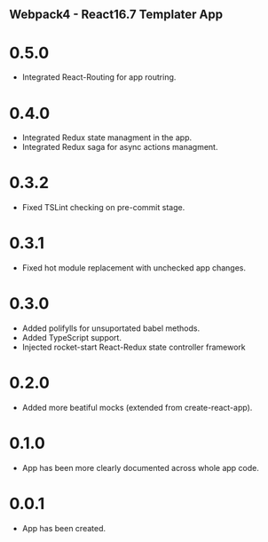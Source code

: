 ## Webpack4 - React16.7 Templater App


# 0.5.0
 * Integrated React-Routing for app routring.

# 0.4.0
 * Integrated Redux state managment in the app.
 * Integrated Redux saga for async actions managment.

# 0.3.2
 * Fixed TSLint checking on pre-commit stage.

# 0.3.1
 * Fixed hot module replacement with unchecked app changes.

# 0.3.0
 * Added polifylls for unsuportated babel methods.
 * Added TypeScript support.
 * Injected rocket-start React-Redux state controller framework

# 0.2.0
 * Added more beatiful mocks (extended from create-react-app).

# 0.1.0
 * App has been more clearly documented across whole app code.

# 0.0.1
 * App has been created.
